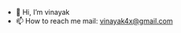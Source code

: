- 👋 Hi, I’m vinayak
- 📫 How to reach me 
mail: vinayak4x@gmail.com
<!---
knaaps/knaaps is a ✨ special ✨ repository because its `README.md` (this file) appears on your GitHub profile.
You can click the Preview link to take a look at your changes.
--->
